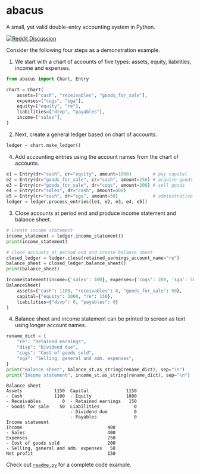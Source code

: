 # abacus

A small, yet valid double-entry accounting system in Python.

[![Reddit Discussion](https://img.shields.io/badge/Reddit-%23FF4500.svg?style=for-the-badge&logo=Reddit&logoColor=white)](https://www.reddit.com/r/Accounting/comments/136rrit/wrote_an_accounting_demo_in_python/)

Consider the following four steps as a demonstration example.

1. We start with a chart of accounts of five types: assets, equity, liabilities, income and expenses.

```python
from abacus import Chart, Entry

chart = Chart(
    assets=["cash", "receivables", "goods_for_sale"],
    expenses=["cogs", "sga"],
    equity=["equity", "re"],
    liabilities=["divp", "payables"],
    income=["sales"],
)
```

2. Next, create a general ledger based on chart of accounts.

```python
ledger = chart.make_ledger()
```

4. Add accounting entries using the account names from the chart of accounts.

```python
e1 = Entry(dr="cash", cr="equity", amount=1000)        # pay capital
e2 = Entry(dr="goods_for_sale", cr="cash", amount=250) # acquire goods
e3 = Entry(cr="goods_for_sale", dr="cogs", amount=200) # sell goods
e4 = Entry(cr="sales", dr="cash", amount=400)
e5 = Entry(cr="cash", dr="sga", amount=50)             # adminstrative expenses
ledger = ledger.process_entries([e1, e2, e3, e4, e5])
```

3. Close accounts at period end and produce income statement and balance
   sheet.

```python
# Create income statement
income_statement = ledger.income_statement()
print(income_statement)

# Close accounts at period end and create balance sheet
closed_ledger = ledger.close(retained_earnings_account_name="re")
balance_sheet = closed_ledger.balance_sheet()
print(balance_sheet)
```

```python
IncomeStatement(income={'sales': 400}, expenses={'cogs': 200, 'sga': 50})
BalanceSheet(
    assets={"cash": 1100, "receivables": 0, "goods_for_sale": 50},
    capital={"equity": 1000, "re": 150},
    liabilities={"divp": 0, "payables": 0}
)
```

4. Balance sheet and income statement can be printed 
   to screen as text using longer account names.

```python
rename_dict = {
    "re": "Retained earnings",
    "divp": "Dividend due",
    "cogs": "Cost of goods sold",
    "sga": "Selling, general and adm. expenses",
}
print("Balance sheet", balance_st.as_string(rename_dict), sep="\n")
print("Income statement", income_st.as_string(rename_dict), sep="\n")
```

```console
Balance sheet
Assets            1150  Capital              1150
- Cash            1100  - Equity             1000
- Receivables        0  - Retained earnings   150
- Goods for sale    50  Liabilities             0
                        - Dividend due          0
                        - Payables              0
Income statement
Income                                400
- Sales                               400
Expenses                              250
- Cost of goods sold                  200
- Selling, general and adm. expenses   50
Net profit                            150
```

Check out [`readme.py`](readme.py) for a complete code example.

